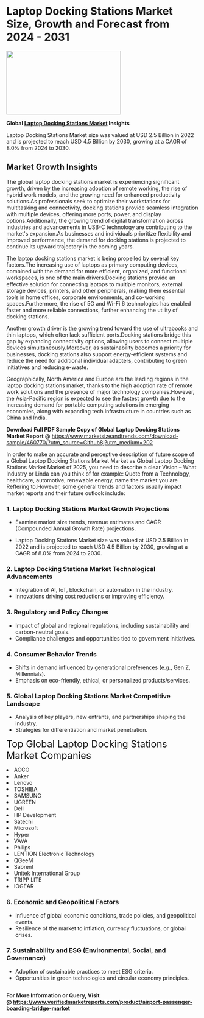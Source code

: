 <H1>Laptop Docking Stations Market Size, Growth and Forecast from 2024 - 2031</H1><img class="aligncenter size-medium wp-image-584254" src="https://thirdeyenews.in/wp-content/uploads/2024/09/Global-Market-Research-300x168.jpeg" alt="" width="300" height="168" /><p><strong>Global&nbsp;<a href="https://www.marketsizeandtrends.com/download-sample/460770/?utm_source=Github8j?utm_medium=202">Laptop Docking Stations Market</a> Insights</strong></p><p>Laptop Docking Stations Market size was valued at USD 2.5 Billion in 2022 and is projected to reach USD 4.5 Billion by 2030, growing at a CAGR of 8.0% from 2024 to 2030.</p><p><h2>Market Growth Insights</h2> <p>The global laptop docking stations market is experiencing significant growth, driven by the increasing adoption of remote working, the rise of hybrid work models, and the growing need for enhanced productivity solutions.As professionals seek to optimize their workstations for multitasking and connectivity, docking stations provide seamless integration with multiple devices, offering more ports, power, and display options.Additionally, the growing trend of digital transformation across industries and advancements in USB-C technology are contributing to the market's expansion.As businesses and individuals prioritize flexibility and improved performance, the demand for docking stations is projected to continue its upward trajectory in the coming years.</p> <p>The laptop docking stations market is being propelled by several key factors.The increasing use of laptops as primary computing devices, combined with the demand for more efficient, organized, and functional workspaces, is one of the main drivers.Docking stations provide an effective solution for connecting laptops to multiple monitors, external storage devices, printers, and other peripherals, making them essential tools in home offices, corporate environments, and co-working spaces.Furthermore, the rise of 5G and Wi-Fi 6 technologies has enabled faster and more reliable connections, further enhancing the utility of docking stations.</p> <p>Another growth driver is the growing trend toward the use of ultrabooks and thin laptops, which often lack sufficient ports.Docking stations bridge this gap by expanding connectivity options, allowing users to connect multiple devices simultaneously.Moreover, as sustainability becomes a priority for businesses, docking stations also support energy-efficient systems and reduce the need for additional individual adapters, contributing to green initiatives and reducing e-waste.</p> <p>Geographically, North America and Europe are the leading regions in the laptop docking stations market, thanks to the high adoption rate of remote work solutions and the presence of major technology companies.However, the Asia-Pacific region is expected to see the fastest growth due to the increasing demand for portable computing solutions in emerging economies, along with expanding tech infrastructure in countries such as China and India.</p> <p><span class=""><strong>Download Full PDF Sample Copy of Global Laptop Docking Stations Market Report</strong> @ <a href="https://www.marketsizeandtrends.com/download-sample/460770/?utm_source=Github8j?utm_medium=202" target="_blank">https://www.marketsizeandtrends.com/download-sample/460770/?utm_source=Github8j?utm_medium=202</a></span></p><p>In order to make an accurate and perceptive description of future scope of a Global&nbsp;Laptop Docking Stations Market Market as Global&nbsp;Laptop Docking Stations Market Market of 2025, you need to describe a clear Vision &ndash; What Industry or Linda can you think of for example: Quote from a Technology, healthcare, automotive, renewable energy, name the market you are Reffering to.However, some general trends and factors usually impact market reports and their future outlook include:</p><h3>1.&nbsp;<strong>Laptop Docking Stations Market Growth Projections</strong></h3><ul><li>Examine market size trends, revenue estimates and CAGR (Compounded Annual Growth Rate) projections.</li><li><p>Laptop Docking Stations Market size was valued at USD 2.5 Billion in 2022 and is projected to reach USD 4.5 Billion by 2030, growing at a CAGR of 8.0% from 2024 to 2030.</p></li></ul><h3>2.&nbsp;<strong>Laptop Docking Stations Market Technological Advancements</strong></h3><ul><li>Integration of AI, IoT, blockchain, or automation in the industry.</li><li>Innovations driving cost reductions or improving efficiency.</li></ul><h3>3.&nbsp;<strong>Regulatory and Policy Changes</strong></h3><ul><li>Impact of global and regional regulations, including sustainability and carbon-neutral goals.</li><li>Compliance challenges and opportunities tied to government initiatives.</li></ul><h3>4.&nbsp;<strong>Consumer Behavior Trends</strong></h3><ul><li>Shifts in demand influenced by generational preferences (e.g., Gen Z, Millennials).</li><li>Emphasis on eco-friendly, ethical, or personalized products/services.</li></ul><h3>5.&nbsp;<strong>Global Laptop Docking Stations Market Competitive Landscape</strong></h3><ul><li>Analysis of key players, new entrants, and partnerships shaping the industry.</li><li>Strategies for differentiation and market penetration.</li></ul><p data-pm-slice="1 1 []"><span style="color: inherit; font-family: inherit; font-size: 25px;">Top Global Laptop Docking Stations Market Companies</span></p><div class="" data-test-id=""><p><li>ACCO</li><li> Anker</li><li> Lenovo</li><li> TOSHIBA</li><li> SAMSUNG</li><li> UGREEN</li><li> Dell</li><li> HP Development</li><li> Satechi</li><li> Microsoft</li><li> Hyper</li><li> VAVA</li><li> Philips</li><li> LENTION Electronic Technology</li><li> QGeeM</li><li> Sabrent</li><li> Unitek International Group</li><li> TRIPP LITE</li><li> IOGEAR</li></p></div><h3>6.&nbsp;<strong>Economic and Geopolitical Factors</strong></h3><ul><li>Influence of global economic conditions, trade policies, and geopolitical events.</li><li>Resilience of the market to inflation, currency fluctuations, or global crises.</li></ul><h3>7.&nbsp;<strong>Sustainability and ESG (Environmental, Social, and Governance)</strong></h3><ul><li>Adoption of sustainable practices to meet ESG criteria.</li><li>Opportunities in green technologies and circular economy principles.</li></ul><h2><strong style="font-size: 14px;">For More Information or Query, Visit @&nbsp;</strong><a style="background-color: #ffffff; font-size: 14px;" href="https://www.marketsizeandtrends.com/report/laptop-docking-stations-market/" target="_blank">https://www.verifiedmarketreports.com/product/airport-passenger-boarding-bridge-market</a></h2>